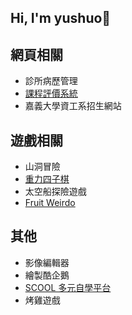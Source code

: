 ## Hi, I'm yushuo👋
<!--
**yushuo1102/yushuo1102** is a ✨ _special_ ✨ repository because its `README.md` (this file) appears on your GitHub profile.

Here are some ideas to get you started:

- 🔭 I’m currently working on ...
- 🌱 I’m currently learning ...
- 👯 I’m looking to collaborate on ...
- 🤔 I’m looking for help with ...
- 💬 Ask me about ...
- 📫 How to reach me: ...
- 😄 Pronouns: ...
- ⚡ Fun fact: ...
-->
<!--
[連結名稱](https://google.com "游標顯示")
-->

## 網頁相關
<!--
資料庫系統設計
網際網路服務
網頁程式設計
-->

* 診所病歷管理
* [課程評價系統](https://github.com/YiYunKung/CourseEvaluationSystem "課程評價系統")
* 嘉義大學資工系招生網站

## 遊戲相關
<!--
遊戲程式設計
網路程式設計
計算機圖學
視窗程式設計
-->
* 山洞冒險
* [重力四子棋](https://github.com/YiYunKung/Gravity4pieceChessGame "重力四子棋")
* 太空船探險遊戲
* [Fruit Weirdo](https://github.com/YiYunKung/FruitWeirdoGame "Fruit Weirdo")

## 其他
<!--
影像處理導論
計算機圖學
黑克松
基礎程式設計
-->
* 影像編輯器
* 繪製酷企鵝
* [SCOOL 多元自學平台](https://github.com/YiYunKung/OnlineLearningSystem "多元自學平台")
* 烤雞遊戲
